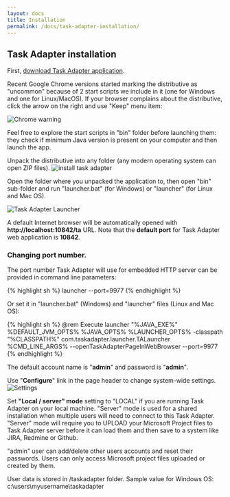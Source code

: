 ```yaml
---
layout: docs
title: Installation
permalink: /docs/task-adapter-installation/
---
```


## Task Adapter installation

First, [download Task Adapter application](/download).

Recent Google Chrome versions started marking the distributive as "uncommon" because of 2 start scripts we include in it
(one for Windows and one for Linux/MacOS). If your browser complains about the distributive,
click the arrow on the right and use "Keep" menu item:

![Chrome warning]({{baseurl}}/images/uploads/chrome_warning.png)

Feel free to explore the start scripts in "bin" folder before launching them:
they check if minimum Java version is present on your computer and then launch the app.

Unpack the distributive into any folder (any modern operating system can open ZIP files).
![install task adapter]({{baseurl}}/images/uploads/install.png)

Open the folder where you unpacked the application to, then open "bin" sub-folder and run "launcher.bat" (for Windows) or "launcher" (for Linux and Mac OS).

![Task Adapter Launcher]({{baseurl}}/images/uploads/launcher.png)

A default Internet browser will be automatically opened with **http://localhost:10842/ta** URL.
Note that the **default port** for Task Adapter web application is **10842**.

### Changing port number.

The port number Task Adapter will use for embedded HTTP server can be provided in command line parameters:

{% highlight sh %}
    launcher --port=9977
{% endhighlight %}

Or set it in "launcher.bat" (Windows) and "launcher" files (Linux and Mac OS):

{% highlight sh %}
    @rem Execute launcher
    "%JAVA_EXE%" %DEFAULT_JVM_OPTS% %JAVA_OPTS% %LAUNCHER_OPTS% -classpath "%CLASSPATH%" com.taskadapter.launcher.TALauncher %CMD_LINE_ARGS% --openTaskAdapterPageInWebBrowser --port=9977
{% endhighlight %}

The default account name is "**admin**" and password is "**admin**".

Use "**Configure**" link in the page header to change system-wide settings.
![Settings]({{baseurl}}/images/uploads/settings.png)

Set **"Local / server" mode** setting to "LOCAL" if you are running Task Adapter on your local machine.
"Server" mode is used for a shared installation when multiple users will need to connect to this Task Adapter.
"Server" mode will require you to UPLOAD your Microsoft Project files to Task Adapter server before it can load them
 and then save to a system like JIRA, Redmine or Github.

"admin" user can add/delete other users accounts and reset their passwords.
Users can only access Microsoft project files uploaded or created by them.

User data is stored in <user home>/taskadapter folder. Sample value for Windows OS: c:\users\myusername\taskadapter
